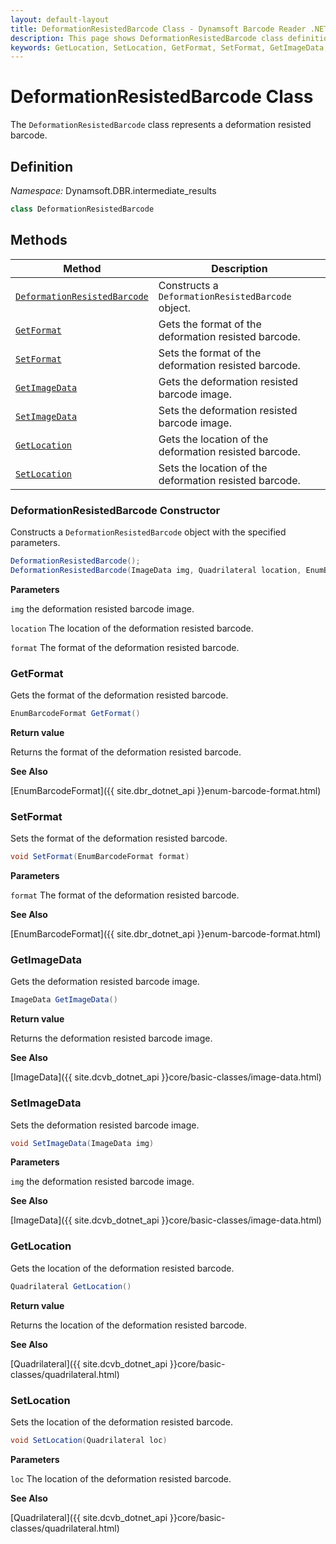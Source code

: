 ```yaml
---
layout: default-layout
title: DeformationResistedBarcode Class - Dynamsoft Barcode Reader .NET Edition API Reference
description: This page shows DeformationResistedBarcode class definition of Dynamsoft Barcode Reader SDK .NET Edition.
keywords: GetLocation, SetLocation, GetFormat, SetFormat, GetImageData, SetImageData, DeformationResistedBarcode, api reference
---
```

# DeformationResistedBarcode Class

The `DeformationResistedBarcode` class represents a deformation resisted barcode.

## Definition

*Namespace:* Dynamsoft.DBR.intermediate_results


```csharp
class DeformationResistedBarcode
```

## Methods

| Method                            | Description |
|-----------------------------------|-------------|
| [`DeformationResistedBarcode`](#DeformationResistedBarcode-constructor)           | Constructs a `DeformationResistedBarcode` object. |
| [`GetFormat`](#getformat)           | Gets the format of the deformation resisted barcode. |
| [`SetFormat`](#setformat)           | Sets the format of the deformation resisted barcode. |
| [`GetImageData`](#getimagedata)           | Gets the deformation resisted barcode image. |
| [`SetImageData`](#setimagedata)           | Sets the deformation resisted barcode image. |
| [`GetLocation`](#getlocation)           | Gets the location of the deformation resisted barcode.|
| [`SetLocation`](#setlocation)           | Sets the location of the deformation resisted barcode.|


### DeformationResistedBarcode Constructor

Constructs a `DeformationResistedBarcode` object with the specified parameters.

```csharp
DeformationResistedBarcode();
DeformationResistedBarcode(ImageData img, Quadrilateral location, EnumBarcodeFormat format);
```

**Parameters**

`img` the deformation resisted barcode image.

`location` The location of the deformation resisted barcode.

`format` The format of the deformation resisted barcode.

### GetFormat

Gets the format of the deformation resisted barcode.

```csharp
EnumBarcodeFormat GetFormat()
```

**Return value**

Returns the format of the deformation resisted barcode.

**See Also**

[EnumBarcodeFormat]({{ site.dbr_dotnet_api }}enum-barcode-format.html)

### SetFormat

Sets the format of the deformation resisted barcode.

```csharp
void SetFormat(EnumBarcodeFormat format)
```

**Parameters**

`format` The format of the deformation resisted barcode.

**See Also**

[EnumBarcodeFormat]({{ site.dbr_dotnet_api }}enum-barcode-format.html)

### GetImageData

Gets the deformation resisted barcode image.

```csharp
ImageData GetImageData()
```

**Return value**

Returns the deformation resisted barcode image.

**See Also**

[ImageData]({{ site.dcvb_dotnet_api }}core/basic-classes/image-data.html)

### SetImageData

Sets the deformation resisted barcode image.

```csharp
void SetImageData(ImageData img)
```

**Parameters**

`img` the deformation resisted barcode image.

**See Also**

[ImageData]({{ site.dcvb_dotnet_api }}core/basic-classes/image-data.html)

### GetLocation

Gets the location of the deformation resisted barcode.

```csharp
Quadrilateral GetLocation()
```

**Return value**

Returns the location of the deformation resisted barcode.

**See Also**

[Quadrilateral]({{ site.dcvb_dotnet_api }}core/basic-classes/quadrilateral.html)

### SetLocation

Sets the location of the deformation resisted barcode.

```csharp
void SetLocation(Quadrilateral loc)
```

**Parameters**

`loc` The location of the deformation resisted barcode. 

**See Also**

[Quadrilateral]({{ site.dcvb_dotnet_api }}core/basic-classes/quadrilateral.html)

